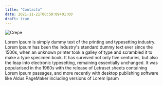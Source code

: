 ```yaml
---
title: "Contacto"
date: 2021-11-21T00:59:09+01:00
draft: true
---
```


![Crepe](https://cdn.computerhoy.com/sites/navi.axelspringer.es/public/styles/1200/public/media/image/2018/02/286281-como-cambiar-cuenta-correo-perder-ningun-contacto-camino.jpg?itok=IBQUa2AZ)

Lorem Ipsum is simply dummy text of the printing and typesetting industry. Lorem Ipsum has been the industry's standard dummy text ever since the 1500s, when an unknown printer took a galley of type and scrambled it to make a type specimen book. It has survived not only five centuries, but also the leap into electronic typesetting, remaining essentially unchanged. It was popularised in the 1960s with the release of Letraset sheets containing Lorem Ipsum passages, and more recently with desktop publishing software like Aldus PageMaker including versions of Lorem Ipsum